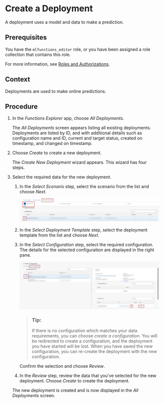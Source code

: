 <!-- loio3bc6477b52f54234b6040891a3b77106 -->

# Create a Deployment

A deployment uses a model and data to make a prediction.



<a name="loio3bc6477b52f54234b6040891a3b77106__prereq_b54_nld_jib"/>

## Prerequisites

You have the `mlfunctions_editor` role, or you have been assigned a role collection that contains this role.

For more information, see [Roles and Authorizations](security-e4cf710.md#loio4ef8499d7a4945ec854e3b4590830bcc).



## Context

Deployments are used to make online predictions.



## Procedure

1.  In the *Functions Explorer* app, choose *All Deployments*.

    The *All Deployments* screen appears listing all existing deployments. Deployments are listed by ID, and with additional details such as configuration name and ID, current and target status, created on timestamp, and changed on timestamp.

2.  Choose *Create* to create a new deployment.

    The *Create New Deployment* wizard appears. This wizard has four steps.

3.  Select the required data for the new deployment.

    1.  In the *Select Scenario* step, select the scenario from the list and choose *Next*.

        ![Create Deployment Wizard, step 1.](images/Image_AIL_FE_AlL_Dep_Wiz_1_839e4b9.png)

    2.  In the *Select Deployment Template* step, select the deployment template from the list and choose *Next*.
    3.  In the *Select Configuration* step, select the required configuration. The details for the selected configuration are displayed in the right pane.

        ![Create Deployment Wizard, step 3.](images/Image_AIL_FE_AlL_Dep_Wiz_3_6e96673.png)

        > ### Tip:  
        > If there is no configuration which matches your data requirements, you can choose *create a configuration*. You will be redirected to create a configuration, and the deployment you have started will be lost. When you have saved the new configuration, you can re-create the deployment with the new configuration.

        Confirm the selection and choose *Review*.

    4.  In the *Review* step, review the data that you've selected for the new deployment. Choose *Create* to create the deployment.


    The new deployment is created and is now displayed in the *All Deployments* screen.


